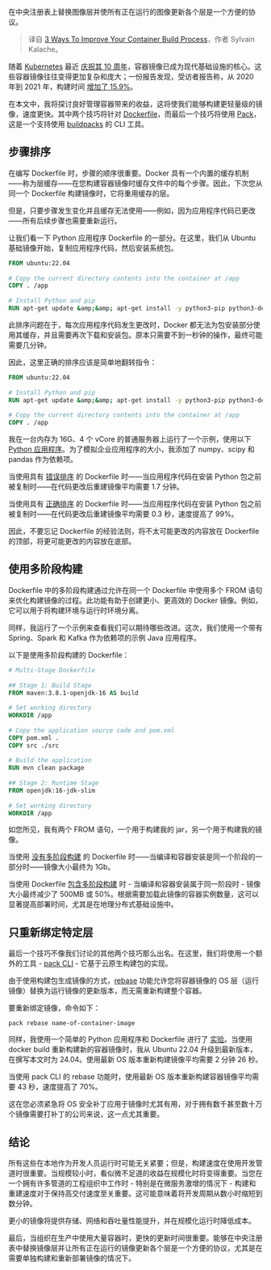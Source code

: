 
<!--
title: 优化容器构建流程的3种方法
cover: https://cdn.thenewstack.io/media/2024/07/5fffaf8c-lego-708087_1280.jpg
-->

在中央注册表上替换图像层并使所有正在运行的图像更新各个层是一个方便的协议。

> 译自 [3 Ways To Improve Your Container Build Process](https://thenewstack.io/3-ways-to-improve-your-container-build-process/)，作者 Sylvain Kalache。

随着 [Kubernetes](https://thenewstack.io/kubernetes/) 最近 [庆祝其 10 周年](https://thenewstack.io/10-years-of-kubernetes-past-present-and-future/)，容器镜像已成为现代基础设施的核心。这些容器镜像往往变得更加复杂和庞大；一份报告发现，受访者报告称，从 2020 年到 2021 年，构建时间 [增加了 15.9%](https://www.incredibuild.com/survey-report-2022#item_7490)。

在本文中，我将探讨良好管理容器带来的收益，这将使我们能够构建更轻量级的镜像，速度更快。其中两个技巧将针对 [Dockerfile](https://thenewstack.io/docker-basics-how-to-use-dockerfiles/)，而最后一个技巧将使用 [Pack](https://buildpacks.io/docs/for-platform-operators/how-to/integrate-ci/pack/)，这是一个支持使用 [buildpacks](https://thenewstack.io/streamlined-apm-integration-in-cloud-native-buildpacks/) 的 CLI 工具。

## 步骤排序

在编写 Dockerfile 时，步骤的顺序很重要。Docker 具有一个内置的缓存机制——称为层缓存——在您构建容器镜像时缓存文件中的每个步骤。因此，下次您从同一个 Dockerfile 构建镜像时，它将重用缓存的层。

但是，只要步骤发生变化并且缓存无法使用——例如，因为应用程序代码已更改——所有后续步骤也需要重新运行。

让我们看一下 Python 应用程序 Dockerfile 的一部分。在这里，我们从 Ubuntu 基础镜像开始，复制应用程序代码，然后安装系统包。

```dockerfile
FROM ubuntu:22.04
 
# Copy the current directory contents into the container at /app
COPY . /app
 
# Install Python and pip
RUN apt-get update &amp;&amp; apt-get install -y python3-pip python3-dev
```

此排序问题在于，每次应用程序代码发生更改时，Docker 都无法为包安装部分使用其缓存，并且需要再次下载和安装包。原本只需要不到一秒钟的操作，最终可能需要几分钟。

因此，这里正确的排序应该是简单地翻转指令：

```dockerfile
FROM ubuntu:22.04
 
# Install Python and pip
RUN apt-get update &amp;&amp; apt-get install -y python3-pip python3-dev
 
# Copy the current directory contents into the container at /app
COPY . /app
```

我在一台内存为 16G、4 个 vCore 的普通服务器上运行了一个示例，使用以下 [Python 应用程序](https://github.com/sylvainkalache/sample-web-apps/tree/buildpack_pack_rebase_benchmark/python)。为了模拟企业应用程序的大小，我添加了 numpy、scipy 和 pandas 作为依赖项。

当使用具有 [错误排序](https://github.com/sylvainkalache/sample-web-apps/blob/buildpack_pack_rebase_benchmark/python/wrongDockerfileOrder) 的 Dockerfile 时——当应用程序代码在安装 Python 包之前被复制时——在代码更改后重建镜像平均需要 1.7 分钟。

当使用具有 [正确排序](https://github.com/sylvainkalache/sample-web-apps/blob/buildpack_pack_rebase_benchmark/python/Dockerfile) 的 Dockerfile 时——当应用程序代码在安装 Python 包之前被复制时——在代码更改后重建镜像平均需要 0.3 秒，速度提高了 99%。

因此，不要忘记 Dockerfile 的经验法则，将不太可能更改的内容放在 Dockerfile 的顶部，将更可能更改的内容放在底部。

## 使用多阶段构建

Dockerfile 中的多阶段构建通过允许在同一个 Dockerfile 中使用多个 FROM 语句来优化构建镜像的过程。此功能有助于创建更小、更高效的 Docker 镜像。例如，它可以用于将构建环境与运行时环境分离。

同样，我运行了一个示例来查看我们可以期待哪些改进。这次，我们使用一个带有 Spring、Spark 和 Kafka 作为依赖项的示例 Java 应用程序。

以下是使用多阶段构建的 Dockerfile：

```dockerfile
# Multi-Stage Dockerfile
 
## Stage 1: Build Stage
FROM maven:3.8.1-openjdk-16 AS build
 
# Set working directory
WORKDIR /app
 
# Copy the application source code and pom.xml
COPY pom.xml .
COPY src ./src
 
# Build the application
RUN mvn clean package
 
## Stage 2: Runtime Stage
FROM openjdk:16-jdk-slim
 
# Set working directory
WORKDIR /app
```

如您所见，我有两个 FROM 语句，一个用于构建我的 jar，另一个用于构建我的镜像。

当使用 [没有多阶段构建](https://github.com/sylvainkalache/sample-web-apps/blob/buildpack_pack_rebase_benchmark/java/nonMultiStageDockerfile) 的 Dockerfile 时——当编译和容器安装是同一个阶段的一部分时——镜像大小最终为 1Gb。

当使用 Dockerfile [包含多阶段构建](https://github.com/sylvainkalache/sample-web-apps/blob/buildpack_pack_rebase_benchmark/java/Dockerfile) 时 - 当编译和容器安装属于同一阶段时 - 镜像大小最终减少了 500MB 或 50%。根据需要加载此镜像的容器实例数量，这可以显著提高部署时间，尤其是在地理分布式基础设施中。

## 只重新绑定特定层

最后一个技巧不像我们讨论的其他两个技巧那么出名。在这里，我们将使用一个额外的工具 - [pack CLI](https://buildpacks.io/docs/for-platform-operators/how-to/integrate-ci/pack/) - 它基于云原生构建包的实现。

由于使用构建包生成镜像的方式，[rebase](https://buildpacks.io/docs/for-platform-operators/how-to/integrate-ci/pack/cli/pack_rebase/) 功能允许您将容器镜像的 OS 层（运行镜像）替换为运行镜像的更新版本，而无需重新构建整个容器。

要重新绑定镜像，命令如下：

```
pack rebase name-of-container-image
```

同样，我使用一个简单的 Python 应用程序和 Dockerfile 进行了 [实验](https://github.com/sylvainkalache/sample-web-apps/blob/buildpack_pack_rebase_benchmark/python/benchmark.py)。当使用 docker build 重新构建新的容器镜像时，我从 Ubuntu 22.04 升级到最新版本，在撰写本文时为 24.04。使用最新 OS 版本重新构建镜像平均需要 2 分钟 26 秒。

当使用 pack CLI 的 rebase 功能时，使用最新 OS 版本重新构建容器镜像平均需要 43 秒，速度提高了 70%。

这在您必须紧急将 OS 安全补丁应用于镜像时尤其有用，对于拥有数千甚至数十万个镜像需要打补丁的公司来说，这一点尤其重要。

## 结论

所有这些在本地作为开发人员运行时可能无关紧要；但是，构建速度在使用开发管道时很重要。当规模较小时，看似微不足道的收益在规模化时将变得重要。当您在一个拥有许多管道的工程组织中工作时 - 特别是在微服务激增的情况下 - 构建和重建速度对于保持高交付速度至关重要。这可能意味着将开发周期从数小时缩短到数分钟。

更小的镜像将提供存储、网络和吞吐量性能提升，并在规模化运行时降低成本。

最后，当组织在生产中使用大量容器时，更快的更新时间很重要。能够在中央注册表中替换镜像层并让所有正在运行的镜像更新各个层是一个方便的协议，尤其是在需要单独构建和重新部署镜像的情况下。
